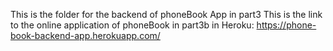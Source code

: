 This is the folder for the backend of phoneBook App in part3
This is the link to the online application of phoneBook in part3b in Heroku:
https://phone-book-backend-app.herokuapp.com/